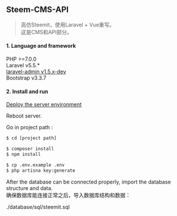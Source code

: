 ## Steem-CMS-API

> 高仿Steemit，使用Laravel + Vue重写。  
这是CMS和API部分。


#### 1. Language and framework
PHP >=7.0.0  
Laravel v5.5.*  
[laravel-admin v1.5.x-dev](http://laravel-admin.org/)  
Bootstrap v3.3.7  

#### 2. Install and run
[Deploy the server environment](http://www.jianshu.com/p/1f17a69f6dcf)

Reboot server.

Go in project path :
```bash
$ cd [project path]

$ composer install
$ npm install

$ cp .env.example .env
$ php artisna key:generate 
```
After the database can be connected properly, import the database structure and data.  
确保数据库能连接正常之后，导入数据库结构和数据：

./database/sql/steemit.sql  
